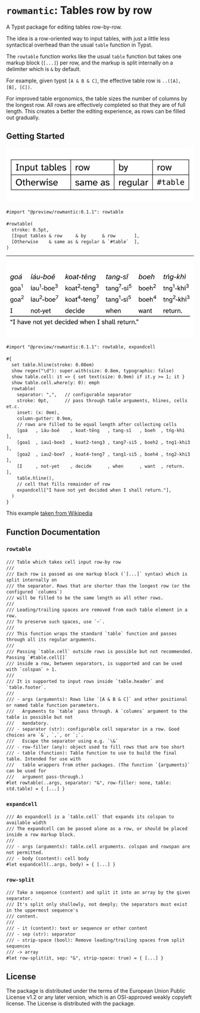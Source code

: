 # `rowmantic`: Tables row by row
A Typst package for editing tables row-by-row.

The idea is a row-oriented way to input tables, with just a little less syntactical overhead than the usual `table` function in Typst.

The `rowtable` function works like the usual `table` function but takes one markup block (`[...]`) per row, and the markup is split internally on a delimiter which is `&` by default.

For example, given typst `[A & B & C]`, the effective table row is `..([A], [B], [C])`.

For improved table ergonomics, the table sizes the number of columns by the longest row. All rows are effectively completed so that they are of full length. This creates a better the editing experience, as rows can be filled out gradually.

## Getting Started

<p>
  <picture>
    <source media="(prefers-color-scheme: light)" srcset="docs/figures/readmepicture1.svg">
    <source media="(prefers-color-scheme: dark)" srcset="docs/figures/readmepicture1-dark.svg">
    <img alt="rowtable example, basic" src="docs/figures/readmepicture1.svg">
  </picture>
</p>

```typ
#import "@preview/rowmantic:0.1.1": rowtable

#rowtable(
  stroke: 0.5pt,
  [Input tables & row     & by      & row       ],
  [Otherwise    & same as & regular & `#table`  ],
)
```

---

<p>
  <picture>
    <source media="(prefers-color-scheme: light)" srcset="docs/figures/readmepicture2.svg">
    <source media="(prefers-color-scheme: dark)" srcset="docs/figures/readmepicture2-dark.svg">
    <img alt="rowtable example, glossing table" src="docs/figures/readmepicture2.svg">
  </picture>
</p>

```typ
#import "@preview/rowmantic:0.1.1": rowtable, expandcell

#{
  set table.hline(stroke: 0.08em)
  show regex("\d"): super.with(size: 0.8em, typographic: false)
  show table.cell: it => { set text(size: 0.9em) if it.y >= 1; it }
  show table.cell.where(y: 0): emph
  rowtable(
    separator: ",",   // configurable separator
    stroke: 0pt,      // pass through table arguments, hlines, cells et.c.
    inset: (x: 0em),
    column-gutter: 0.9em,
    // rows are filled to be equal length after collecting cells
    [goá   , iáu-boē    , koat-tēng   , tang-sî   , boeh  , tńg-khì    ],
    [goa1  , iau1-boe3  , koat2-teng3 , tang7-si5 , boeh2 , tng1-khi3  ],
    [goa2  , iau2-boe7  , koat4-teng7 , tang1-si5 , boeh4 , tng2-khi3  ],
    [I     , not-yet    , decide      , when      , want  , return.    ],
    table.hline(),
    // cell that fills remainder of row
    expandcell["I have not yet decided when I shall return."],
  )
}
```

This example [taken from Wikipedia](https://en.wikipedia.org/wiki/Interlinear_gloss)

<!--
### Installation

TBD
-->

## Function Documentation


### `rowtable`

```typ
/// Table which takes cell input row-by row
///
/// Each row is passed as one markup block (`[...]` syntax) which is split internally on
/// the separator. Rows that are shorter than the longest row (or the configured `columns`)
/// will be filled to be the same length as all other rows.
///
/// Leading/trailing spaces are removed from each table element in a row.
/// To preserve such spaces, use `~`.
///
/// This function wraps the standard `table` function and passes through all its regular arguments.
///
/// Passing `table.cell` outside rows is possible but not recommended. Passing `#table.cell[]`
/// inside a row, between separators, is supported and can be used with `colspan` > 1.
///
/// It is supported to input rows inside `table.header` and `table.footer`.
///
/// - args (arguments): Rows like `[A & B & C]` and other positional or named table function parameters.
///   Arguments to `table` pass through. A `columns` argument to the table is possible but not
///   mandatory.
/// - separator (str): configurable cell separator in a row. Good choices are `&`, `,`, or `;`.
///   Escape the separator using e.g. `\&`
/// - row-filler (any): object used to fill rows that are too short
/// - table (function): Table function to use to build the final table. Intended for use with
///   table wrappers from other packages. (The function `{arguments}` can be used for
///   argument pass-through.)
#let rowtable(..args, separator: "&", row-filler: none, table: std.table) = { [...] }
```

### `expandcell`

```typ
/// An expandcell is a `table.cell` that expands its colspan to available width
/// The expandcell can be passed alone as a row, or should be placed inside a row markup block.
///
/// - args (arguments): table.cell arguments. colspan and rowspan are not permitted.
/// - body (content): cell body
#let expandcell(..args, body) = { [...] }

```

### `row-split`

```typ
/// Take a sequence (content) and split it into an array by the given separator.
/// It's split only shallowly, not deeply; the separators must exist in the uppermost sequence's
/// content.
///
/// - it (content): text or sequence or other content
/// - sep (str): separator
/// - strip-space (bool): Remove leading/trailing spaces from split sequences
/// -> array
#let row-split(it, sep: "&", strip-space: true) = { [...] }
```


## License

The package is distributed under the terms of the European Union Public License v1.2 or any later version, which is an OSI-approved weakly copyleft license. The License is distributed with the package.
